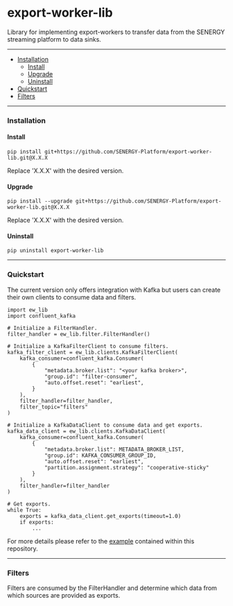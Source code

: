 export-worker-lib
================

Library for implementing export-workers to transfer data from the SENERGY streaming platform to data sinks.

----------

+ [Installation](#installation)
  + [Install](#install)
  + [Upgrade](#Upgrade)
  + [Uninstall](#uninstall)
+ [Quickstart](#quickstart)
+ [Filters](#filters)

----------

### Installation

#### Install

`pip install git+https://github.com/SENERGY-Platform/export-worker-lib.git@X.X.X`

Replace 'X.X.X' with the desired version.

#### Upgrade

`pip install --upgrade git+https://github.com/SENERGY-Platform/export-worker-lib.git@X.X.X`

Replace 'X.X.X' with the desired version.

#### Uninstall

`pip uninstall export-worker-lib`

---

### Quickstart

The current version only offers integration with Kafka but users can create their own clients to consume data and filters.

    import ew_lib
    import confluent_kafka
    
    # Initialize a FilterHandler.
    filter_handler = ew_lib.filter.FilterHandler()

    # Initialize a KafkaFilterClient to consume filters.
    kafka_filter_client = ew_lib.clients.KafkaFilterClient(
        kafka_consumer=confluent_kafka.Consumer(
            {
                "metadata.broker.list": "<your kafka broker>",
                "group.id": "filter-consumer",
                "auto.offset.reset": "earliest",
            }
        ),
        filter_handler=filter_handler,
        filter_topic="filters"
    )
    
    # Initialize a KafkaDataClient to consume data and get exports.
    kafka_data_client = ew_lib.clients.KafkaDataClient(
        kafka_consumer=confluent_kafka.Consumer(
            {
                "metadata.broker.list": METADATA_BROKER_LIST,
                "group.id": KAFKA_CONSUMER_GROUP_ID,
                "auto.offset.reset": "earliest",
                "partition.assignment.strategy": "cooperative-sticky"
            }
        ),
        filter_handler=filter_handler
    )

    # Get exports.
    while True:
        exports = kafka_data_client.get_exports(timeout=1.0)
        if exports:
            ...

For more details please refer to the [example](https://github.com/SENERGY-Platform/export-worker-lib/tree/master/example) contained within this repository.

---

### Filters

Filters are consumed by the FilterHandler and determine which data from which sources are provided as exports.